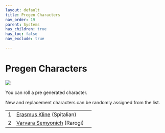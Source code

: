 ```yaml
---
layout: default
title: Pregen Characters
nav_order: 19
parent: Systems
has_children: true
has_toc: false
nav_exclude: true

---
```


# Pregen Characters

![](https://img2.storyblok.com/3000x0/filters:quality(90):format(webp)/f/150329/3000x2130/096af0b82b/scrappers-mice.jpeg)

You can roll a pre generated character.

New and replacement characters can be randomly assigned from the list.

|     |                                                   |     |
| --- | ------------------------------------------------- | --- |
| 1   | [Erasmus Kline](ErasmusKline.md) (Spitalian)      |     |
| 2   | [Varvara Semyonich](VarvaraSemyonich.md) (Rarogi) |     |
